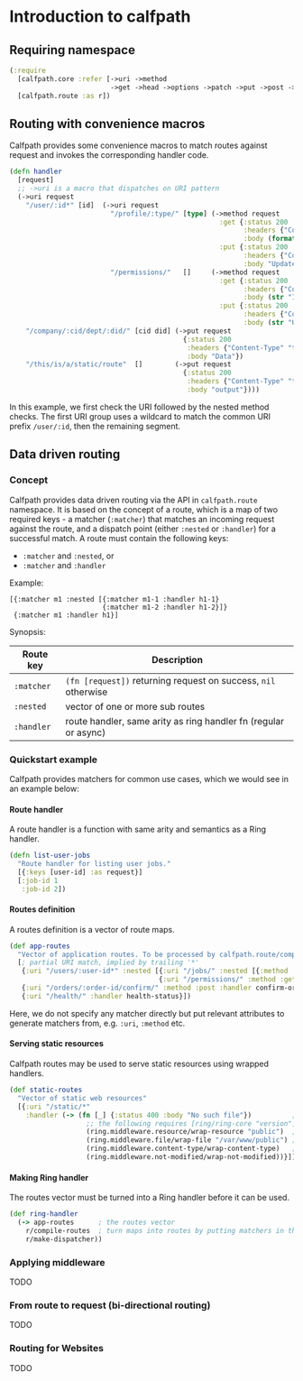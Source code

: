 # Introduction to calfpath

## Requiring namespace

```clojure
(:require
  [calfpath.core :refer [->uri ->method
                         ->get ->head ->options ->patch ->put ->post ->delete]]
  [calfpath.route :as r])
```


## Routing with convenience macros

Calfpath provides some convenience macros to match routes against request and invokes the
corresponding handler code.

```clojure
(defn handler
  [request]
  ;; ->uri is a macro that dispatches on URI pattern
  (->uri request
    "/user/:id*" [id]  (->uri request
                         "/profile/:type/" [type] (->method request
                                                    :get {:status 200
                                                          :headers {"Content-Type" "text/plain"}
                                                          :body (format "ID: %s, Type: %s" id type)}
                                                    :put {:status 200
                                                          :headers {"Content-Type" "text/plain"}
                                                          :body "Updated"})
                         "/permissions/"   []     (->method request
                                                    :get {:status 200
                                                          :headers {"Content-Type" "text/plain"}
                                                          :body (str "ID: " id)}
                                                    :put {:status 200
                                                          :headers {"Content-Type" "text/plain"}
                                                          :body (str "Updated ID: " id)}))
    "/company/:cid/dept/:did/" [cid did] (->put request
                                           {:status 200
                                            :headers {"Content-Type" "text/plain"}
                                            :body "Data"})
    "/this/is/a/static/route"  []        (->put request
                                           {:status 200
                                            :headers {"Content-Type" "text/plain"}
                                            :body "output"})))
```

In this example, we first check the URI followed by the nested method checks. The first URI group
uses a wildcard to match the common URI prefix `/user/:id`, then the remaining segment.


## Data driven routing

### Concept

Calfpath provides data driven routing via the API in `calfpath.route` namespace. It is based on the
concept of a route, which is a map of two required keys - a matcher (`:matcher`) that matches an
incoming request against the route, and a dispatch point (either `:nested` or `:handler`) for a
successful match. A route must contain the following keys:

- `:matcher` and `:nested`, or
- `:matcher` and `:handler`

Example:

```edn
[{:matcher m1 :nested [{:matcher m1-1 :handler h1-1}
                       {:matcher m1-2 :handler h1-2}]}
 {:matcher m1 :handler h1}]
```

Synopsis:

| Route key| Description |
|----------|-------------|
|`:matcher`|`(fn [request])` returning request on success, `nil` otherwise |
|`:nested` |vector of one or more sub routes                               |
|`:handler`|route handler, same arity as ring handler fn (regular or async)|


### Quickstart example

Calfpath provides matchers for common use cases, which we would see in an example below:

#### Route handler

A route handler is a function with same arity and semantics as a Ring handler.

```clojure
(defn list-user-jobs
  "Route handler for listing user jobs."
  [{:keys [user-id] :as request}]
  [:job-id 1
   :job-id 2])
```

#### Routes definition

A routes definition is a vector of route maps.

```clojure
(def app-routes
  "Vector of application routes. To be processed by calfpath.route/compile-routes to generate matchers."
  [; partial URI match, implied by trailing '*'
   {:uri "/users/:user-id*" :nested [{:uri "/jobs/" :nested [{:method :get :handler list-user-jobs}]}
                                     {:uri "/permissions/" :method :get permissions-handler}]}
   {:uri "/orders/:order-id/confirm/" :method :post :handler confirm-order} ; :uri is lifted over :method
   {:uri "/health/" :handler health-status}])
```

Here, we do not specify any matcher directly but put relevant attributes to generate matchers
from, e.g. `:uri`, `:method` etc.


#### Serving static resources

Calfpath routes may be used to serve static resources using wrapped handlers.

```clojure
(def static-routes
  "Vector of static web resources"
  [{:uri "/static/*"
    :handler (-> (fn [_] {:status 400 :body "No such file"})          ; fallback
                   ;; the following requires [ring/ring-core "version"] dependency in your project
                   (ring.middleware.resource/wrap-resource "public")  ; serve files from classpath
                   (ring.middleware.file/wrap-file "/var/www/public") ; serve files from filesystem
                   (ring.middleware.content-type/wrap-content-type)   ; detect and put content type
                   (ring.middleware.not-modified/wrap-not-modified))}])
```


#### Making Ring handler

The routes vector must be turned into a Ring handler before it can be used.

```clojure
(def ring-handler
  (-> app-routes      ; the routes vector
    r/compile-routes  ; turn maps into routes by putting matchers in them
    r/make-dispatcher))
```


### Applying middleware

TODO


### From route to request (bi-directional routing)

TODO


### Routing for Websites

TODO
